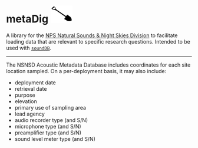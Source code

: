 # metaDig  <img src="https://github.com/dbetchkal/metaDig/blob/master/icon.jpg" width="60">
A library for the [NPS Natural Sounds & Night Skies Division](https://www.nps.gov/orgs/1050/index.htm) to facilitate loading data that are relevant to specific research questions.  Intended to be used with [`soundDB`](https://github.com/gjoseph92/soundDB).

----

The NSNSD Acoustic Metadata Database includes coordinates for each site location sampled. 
On a per-deployment basis, it may also include:

- deployment date
- retrieval date
- purpose
- elevation
- primary use of sampling area
- lead agency
- audio recorder type (and S/N)
- microphone type (and S/N)
- preamplifier type (and S/N)
- sound level meter type (and S/N)

